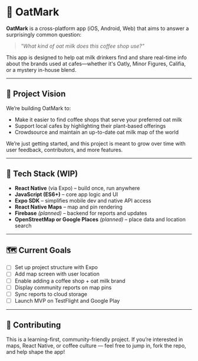 # 🥛 OatMark

**OatMark** is a cross-platform app (iOS, Android, Web) that aims to answer a surprisingly common question:

> _"What kind of oat milk does this coffee shop use?"_

This app is designed to help oat milk drinkers find and share real-time info about the brands used at cafes—whether it's Oatly, Minor Figures, Califia, or a mystery in-house blend.

---

## 🚀 Project Vision

We’re building OatMark to:

- Make it easier to find coffee shops that serve your preferred oat milk
- Support local cafes by highlighting their plant-based offerings
- Crowdsource and maintain an up-to-date oat milk map of the world

We’re just getting started, and this project is meant to grow over time with user feedback, contributors, and more features.

---

## 🔧 Tech Stack (WIP)

- **React Native** (via Expo) – build once, run anywhere
- **JavaScript (ES6+)** – core app logic and UI
- **Expo SDK** – simplifies mobile dev and native API access
- **React Native Maps** – map and pin rendering
- **Firebase** *(planned)* – backend for reports and updates
- **OpenStreetMap or Google Places** *(planned)* – place data and location search

---

## 🗺 Current Goals

- [ ] Set up project structure with Expo
- [ ] Add map screen with user location
- [ ] Enable adding a coffee shop + oat milk brand
- [ ] Display community reports on map pins
- [ ] Sync reports to cloud storage
- [ ] Launch MVP on TestFlight and Google Play

---

## 🤝 Contributing

This is a learning-first, community-friendly project. If you’re interested in maps, React Native, or coffee culture — feel free to jump in, fork the repo, and help shape the app!